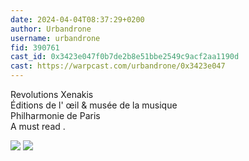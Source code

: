 ```yaml
---
date: 2024-04-04T08:37:29+0200
author: Urbandrone 
username: urbandrone
fid: 390761
cast_id: 0x3423e047f0b7de2b8e51bbe2549c9acf2aa1190d
cast: https://warpcast.com/urbandrone/0x3423e047
---
```

Revolutions Xenakis  
Éditions de l' œil & musée de la musique  
Philharmonie de Paris   
A must read .  

![](https://imagedelivery.net/BXluQx4ige9GuW0Ia56BHw/8552ad30-28b1-4f17-d9a9-79cd0b836b00/original)
![](https://imagedelivery.net/BXluQx4ige9GuW0Ia56BHw/48d8f8da-d03d-42e5-8e9d-13216c6c7c00/original)
